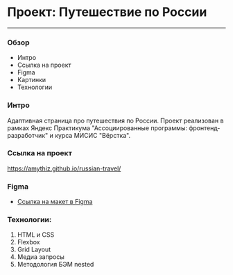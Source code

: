 # Проект: Путешествие по России
----------------------------------

### Обзор
* Интро
* Ссылка на проект
* Figma
* Картинки
* Технологии

### Интро

Адаптивная страница про путешествия по России.
Проект реализован в рамках Яндекс Практикума "Ассоциированные программы: фронтенд-разработчик" и курса МИСИС "Вёрстка".

### Ссылка на проект

https://amythiz.github.io/russian-travel/

### Figma

* [Ссылка на макет в Figma](https://www.figma.com/design/uvYROaBx7hIVw0PsrILmyN/Sprint-3_-Russia-_-desktop-%2B-mobile-(Copy)?node-id=28503-0&t=1SP3KBTpbOJDMIrn-1)

### Технологии:

1. HTML и CSS
2. Flexbox
3. Grid Layout
4. Медиа запросы
5. Методология БЭМ nested
